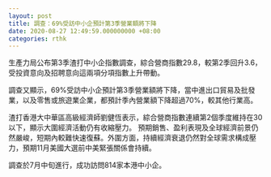 ```yaml
---
layout: post
title: 調查：69%受訪中小企預計第3季營業額將下降
date: 2020-08-27 12:49:59.000000000 +08:00
categories: rthk
---
```


生產力局公布第3季渣打中小企指數調查，綜合營商指數29.8，較第2季回升3.6，受投資意向及招聘意向這兩項分項指數上升帶動。

調查又顯示，69%受訪中小企預計第3季營業額將下降，當中進出口貿易及批發業，以及零售或旅遊業企業，都預計季內營業額下降超過70%，較其他行業高。

渣打香港大中華區高級經濟師劉健恆表示，綜合營商指數連續第2個季度維持在30以下，顯示大圍經濟活動仍有收縮壓力。 預期銷售、盈利表現及全球經濟前景仍然嚴峻，短期內較難快速復蘇。外圍方面，持續經濟衰退仍然對全球需求構成壓力，預期11月美國大選前中美緊張關係會持續。

調查於7月中旬進行，成功訪問814家本港中小企。

